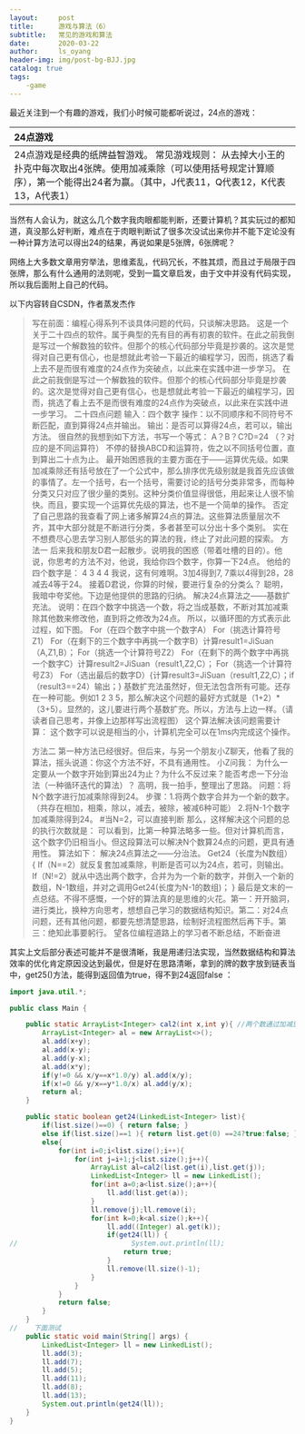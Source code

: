 ```yaml
---
layout:     post
title:      游戏与算法（6）
subtitle:   常见的游戏和算法
date:       2020-03-22
author:     ls_oyang
header-img: img/post-bg-BJJ.jpg
catalog: true
tags:
    -game
---
```




最近关注到一个有趣的游戏，我们小时候可能都听说过，24点的游戏：

| 24点游戏                                                     |
| :----------------------------------------------------------- |
| 24点游戏是经典的纸牌益智游戏。 常见游戏规则： 从去掉大小王的扑克中每次取出4张牌。使用加减乘除（可以使用括号规定计算顺序），第一个能得出24者为赢。（其中，J代表11，Q代表12，K代表13，A代表1） |

当然有人会认为，就这么几个数字我肉眼都能判断，还要计算机？其实玩过的都知道，真没那么好判断，难点在于肉眼判断试了很多次没试出来你并不能下定论没有一种计算方法可以得出24的结果，再说如果是5张牌，6张牌呢？


网络上大多数文章用穷举法，思维紊乱，代码冗长，不胜其烦，而且过于局限于四张牌，那么有什么通用的法则呢，受到一篇文章启发，由于文中并没有代码实现，所以我后面附上自己的代码。

以下内容转自CSDN，作者蒸发杰作

> 写在前面：编程心得系列不谈具体问题的代码，只谈解决思路。
> 这是一个关于二十四点的软件。属于典型的先有目的再有初衷的软件。在此之前我倒是写过一个解数独的软件。但那个的核心代码部分毕竟是抄袭的。这次是觉得对自己更有信心，也是想就此考验一下最近的编程学习，因而，挑选了看上去不是而很有难度的24点作为突破点，以此来在实践中进一步学习。
> 在此之前我倒是写过一个解数独的软件。但那个的核心代码部分毕竟是抄袭的。这次是觉得对自己更有信心，也是想就此考验一下最近的编程学习，因而，挑选了看上去不是而很有难度的24点作为突破点，以此来在实践中进一步学习。
> 二十四点问题
> 输入：四个数字
> 操作：以不同顺序和不同符号不断匹配，直到算得24点并输出。
> 输出：是否可以算得24点，若可以，输出方法。
> 很自然的我想到如下方法，书写一个等式：
> A？B？C?D=24  （？对应的是不同运算符）
> 不停的替换ABCD和运算符，佐之以不同括号位置，直到算出二十点为止。
> 最开始困惑我的主要方面在于——运算优先级。如果加减乘除还有括号放在了一个公式中，那么排序优先级别就是我首先应该做的事情了。左一个括号，右一个括号，需要讨论的括号分类非常多，而每种分类又只对应了很少量的类别。这种分类价值显得很低，用起来让人很不愉快。而且，要实现一个运算优先级的算法，也不是一个简单的操作。
> 否定了自己思路的我查看了网上诸多解算24点的算法。这些算法质量层次不齐，其中大部分就是不断进行分类，多者甚至可以分出十多个类别。
> 实在不想费尽心思去学习别人那低劣的算法的我，终止了对此问题的探索。
> 方法一
> 后来我和朋友D君一起散步。说明我的困惑（带着吐槽的目的）。他说，你思考的方法不对，他说，我给你四个数字，你算一下24点。
> 他给的四个数字是：
> 4 3 4 4
> 我说，这有何难啊。3加4得到7, 7乘以4得到28，28减去4等于24。
> 接着D君说，你算的时候，要进行复杂的分类么？
> 聪明，我暗中夸奖他。下边是他提供的思路的归纳。
> 解决24点算法之——基数扩充法。
> 说明：在四个数字中挑选一个数，将之当成基数，不断对其加减乘除其他数来修改他，直到将之修改为24点。
> 所以，以循环图的方式表示此过程，如下图。
> For（在四个数字中挑一个数字A）
> For（挑选计算符号Z1）
>    For（在剩下的三个数字中再挑一个数字B）计算result1=JiSuan（A,Z1,B）；
> ​     For（挑选一个计算符号Z2）
>   For（在剩下的两个数字中再挑一个数字C）计算result2=JiSuan（result1,Z2,C）；
>    For（挑选一个计算符号Z3）
> ​    For（选出最后的数字D）{计算result3=JiSuan（result1,Z2,C）；if（result3==24）输出；}
> 基数扩充法虽然好，但无法包含所有可能。还存在一种可能。例如1 2 3 5，那么解决这个问题的最好方式就是（1+2）*（3+5）。显然的，这儿要进行两个基数扩充。所以，方法与上边一样。（请读者自己思考，并像上边那样写出流程图）
> 这个算法解决该问题需要计算：
> 这个数字可以说是相当的小，计算机完全可以在1ms内完成这个操作。
> 
> 方法二
> 第一种方法已经很好。但后来，与另一个朋友小Z聊天，他看了我的算法，摇头说道：你这个方法不好，不具有通用性。
> 小Z问我：
> 为什么一定要从一个数字开始到算出24为止？为什么不反过来？能否考虑一下分治法（一种循环迭代的算法）？
> 高明，我一拍手，整理出了思路。
> 问题：将N个数字进行加减乘除得到24。
> 步骤：1.将两个数字合并为一个新的数字。（共存在相加，相乘，除以，减去，被除，被减6种可能）
> 2.将N-1个数字加减乘除得到24。
> \#当N=2，可以直接判断
> 那么，这样解决这个问题的总的执行次数就是：
> 可以看到，比第一种算法略多一些。但对计算机而言，这个数字仍旧相当小。但这段算法可以解决N个数算24点的问题，更具有通用性。
> 算法如下：
> 解决24点算法之——分治法。
> Get24（长度为N数组）
> {
> If（N==2）就反复套加减乘除，判断是否可以为24点，若可，则输出。
> If（N!=2）就从中选出两个数字，合并为为一个新的数字，并倒入一个新的数组，N-1数组，并对之调用Get24(长度为N-1的数组)；
> }
> 最后是文末的一点总结。不得不感慨，一个好的算法真的是思维的火花。第一：开开脑洞，进行类比，换种方向思考，想想自己学习的数据结构知识。第二：对24点问题，还有其他问题，都要先想清楚思路，绘制好流程图然后再下手。第三：绝知此事要躬行。
> 望各位编程道路上的学习者不断总结，不断奋进

其实上文后部分表述可能并不是很清晰，我是用递归法实现，当然数据结构和算法效率的优化肯定原因没达到最优，但是好在思路清晰，拿到的牌的数字放到链表当中，get25()方法，能得到返回值为true，得不到24返回false ：

```java
import java.util.*;

public class Main {

    public static ArrayList<Integer> cal2(int x,int y){ //两个数通过加减惩除可以得到六个数字，去掉小数
        ArrayList<Integer> al = new ArrayList<>();
        al.add(x+y);
        al.add(x-y);
        al.add(y-x);
        al.add(x*y);
        if(y!=0 && x/y==x*1.0/y) al.add(x/y);
        if(x!=0 && y/x==y*1.0/x) al.add(y/x);
        return al;
    }

    public static boolean get24(LinkedList<Integer> list){
        if(list.size()==0) { return false; }
        else if(list.size()==1 ){ return list.get(0) ==24?true:false; }
        else{
            for(int i=0;i<list.size();i++){
                for(int j=i+1;j<list.size();j++){
                    ArrayList al=cal2(list.get(i),list.get(j));
                    LinkedList<Integer> ll = new LinkedList();
                    for(int a=0;a<list.size();a++){
                        ll.add(list.get(a));
                    }
                    ll.remove(j);ll.remove(i);
                    for(int k=0;k<al.size();k++){
                        ll.add((Integer) al.get(k));
                        if(get24(ll)) {
//                            System.out.println(ll);
                            return true;
                        }
                        ll.remove(ll.size()-1);
                    }
                }
            }
            return false;
        }
    }
//    下面测试
    public static void main(String[] args) {
        LinkedList<Integer> ll = new LinkedList();
        ll.add(3);
        ll.add(7);
        ll.add(5);
        ll.add(11);
        ll.add(8);
        ll.add(13);
        System.out.println(get24(ll));
    }
}
```

